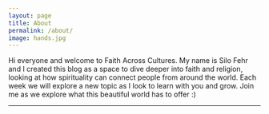 ```yaml
---
layout: page
title: About
permalink: /about/
image: hands.jpg
---
```


Hi everyone and welcome to Faith Across Cultures. My name is Silo Fehr and I created this blog as a space to dive deeper into faith and religion, looking at how spirituality can connect people from around the world. Each week we will explore a new topic as I look to learn with you and grow. Join me as we explore what this beautiful world has to offer :)
***



